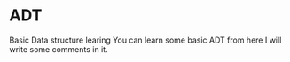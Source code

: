# ADT
Basic Data structure learing
You can learn some basic ADT from here
I will write some comments in it.

